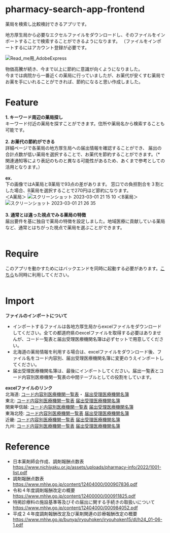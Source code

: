 # pharmacy-search-app-frontend

薬局を検索し比較検討できるアプリです。<br>

地方厚生局から必要なエクセルファイルをダウンロードし、そのファイルをインポートすることで検索することができるようになります。
（ファイルをインポートするにはアカウント登録が必要です。<br>

![Read_me用_AdobeExpress](https://user-images.githubusercontent.com/102279858/222644426-2408183f-828e-413a-9892-c31f966448ed.gif)

物価高騰が続き、今まで以上に節約に意識が向くようになりました。<br>
今までは病院から一番近くの薬局に行っていましたが、お薬代が安くすむ薬局でお薬を手にいれることができれば、節約になると思い作成しました。

# Feature
**1. キーワード周辺の薬局探し**<br>
キーワード付近の薬局を探すことができます。住所や薬局名から検索することも可能です。
<br>
<br>
**2. お薬代の節約ができる**<br>
詳細ページで各薬局の地方厚生局への届出情報を確認することができ、
届出の合計点数が低い薬局を選択することで、お薬代を節約することができます。（* 関連通知等により表記のものと異なる可能性があるため、あくまで参考としての活用となります。）
<br>
<br>
**ex.**<br>
下の画像ではA薬局とB薬局で93点の差があります。
窓口での負担割合を３割とした場合、B薬局を選択することで270円ほど節約になります。
<br>
＜A薬局＞
![スクリーンショット 2023-03-01 21 15 10](https://user-images.githubusercontent.com/102279858/222136646-a5382c5c-2102-43e0-8a37-c696f55fdd58.png)
＜B薬局＞
![スクリーンショット 2023-03-01 21 26 35](https://user-images.githubusercontent.com/102279858/222139059-316c09e0-67ce-4622-893d-8dc5ae399f1d.png)
<br>
<br>
**3. 通常とは違った視点でみる薬局の特徴**
<br>
届出要件を基に独自で薬局の特徴を設定しました。地域医療に貢献している薬局など、通常とはちがった視点で薬局を選ぶことができます。
<br>
<br>
# Require

このアプリを動かすためにはバックエンドを同時に起動する必要があります。[こちら](https://github.com/amegumi3/pharmacy-search-app-backend)も同時に利用してください。
<br>
<br>
# Import
**ファイルのインポートについて**
* インポートするファイルは各地方厚生局からexcelファイルをダウンロードしてください。全ての都道府県のexcelファイルを取得する必要はありませんが、コード一覧表と届出受理医療機関名簿は必ずセットで用意してください。
* 北海道の薬局情報を利用する場合は、excelファイルをダウンロード後、ファイル名をコード内容別、届出受理医療機関名簿に変更のうえインポートしてください。
* 届出受理医療機関名簿は、最後にインポートしてください。届出一覧表とコード内容別医療機関一覧表の中間テーブルとしての役割をしています。

**excelファイルのリンク**<br>
北海道:
[コード内容別医療機関一覧表](https://kouseikyoku.mhlw.go.jp/hokkaido/gyomu/gyomu/hoken_kikan/code_ichiran.html)・
[届出受理医療機関名簿](https://kouseikyoku.mhlw.go.jp/hokkaido/gyomu/gyomu/hoken_kikan/todokede_juri_ichiran.html)<br>
東北:
[コード内容別医療機関一覧表](https://kouseikyoku.mhlw.go.jp/tohoku/gyomu/gyomu/hoken_kikan/itiran.html)
[届出受理医療機関名簿](https://kouseikyoku.mhlw.go.jp/tohoku/gyomu/gyomu/hoken_kikan/documents/201805koushin.html)<br>
関東甲信越:
[コード内容別医療機関一覧表](https://kouseikyoku.mhlw.go.jp/kantoshinetsu/chousa/shitei.html)
[届出受理医療機関名簿](https://kouseikyoku.mhlw.go.jp/kinki/tyousa/shinkishitei.html)<br>
東海北陸:
[コード内容別医療機関一覧表](https://kouseikyoku.mhlw.go.jp/tokaihokuriku/newpage_00287.html)
[届出受理医療機関名簿](https://kouseikyoku.mhlw.go.jp/tokaihokuriku/newpage_00349.html)<br>
近畿:
[コード内容別医療機関一覧表](https://kouseikyoku.mhlw.go.jp/kinki/tyousa/shinkishitei.html)
[届出受理医療機関名簿](https://kouseikyoku.mhlw.go.jp/kinki/gyomu/gyomu/hoken_kikan/shitei_jokyo_00004.html)<br>
九州:
[コード内容別医療機関一覧表](https://kouseikyoku.mhlw.go.jp/kyushu/gyomu/gyomu/hoken_kikan/index_00006.html)
[届出受理医療機関名簿](https://kouseikyoku.mhlw.go.jp/kyushu/gyomu/gyomu/hoken_kikan/index_00007.html)


# Reference

* 日本薬剤師会作成、調剤報酬点数表
https://www.nichiyaku.or.jp/assets/uploads/pharmacy-info/2022/1001-list.pdf
* 調剤報酬点数表
https://www.mhlw.go.jp/content/12404000/000907836.pdf
* 令和４年度調剤報酬改定の概要
https://www.mhlw.go.jp/content/12400000/000911825.pdf
* 特掲診療料の施設基準等及びその届出に関する手続きの取扱いについて
https://www.mhlw.go.jp/content/12404000/000984052.pdf
* 平成２４年度調剤報酬改定及び薬剤関連の診療報酬改定の概要
https://www.mhlw.go.jp/bunya/iryouhoken/iryouhoken15/dl/h24_01-06-1.pdf